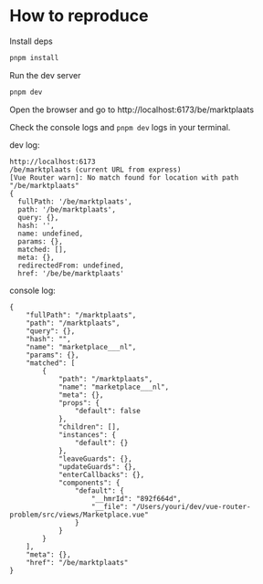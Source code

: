 # How to reproduce

Install deps

```bash
pnpm install
```

Run the dev server

```bash
pnpm dev
```

Open the browser and go to http://localhost:6173/be/marktplaats

Check the console logs and `pnpm dev` logs in your terminal.

dev log:

```
http://localhost:6173
/be/marktplaats (current URL from express)
[Vue Router warn]: No match found for location with path "/be/marktplaats"
{
  fullPath: '/be/marktplaats',
  path: '/be/marktplaats',
  query: {},
  hash: '',
  name: undefined,
  params: {},
  matched: [],
  meta: {},
  redirectedFrom: undefined,
  href: '/be/be/marktplaats'
```

console log:

```
{
    "fullPath": "/marktplaats",
    "path": "/marktplaats",
    "query": {},
    "hash": "",
    "name": "marketplace___nl",
    "params": {},
    "matched": [
        {
            "path": "/marktplaats",
            "name": "marketplace___nl",
            "meta": {},
            "props": {
                "default": false
            },
            "children": [],
            "instances": {
                "default": {}
            },
            "leaveGuards": {},
            "updateGuards": {},
            "enterCallbacks": {},
            "components": {
                "default": {
                    "__hmrId": "892f664d",
                    "__file": "/Users/youri/dev/vue-router-problem/src/views/Marketplace.vue"
                }
            }
        }
    ],
    "meta": {},
    "href": "/be/marktplaats"
}
```
